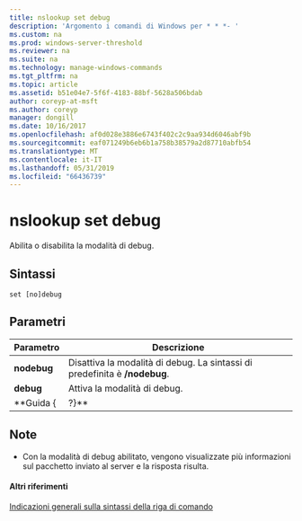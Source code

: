 ```yaml
---
title: nslookup set debug
description: 'Argomento i comandi di Windows per * * *- '
ms.custom: na
ms.prod: windows-server-threshold
ms.reviewer: na
ms.suite: na
ms.technology: manage-windows-commands
ms.tgt_pltfrm: na
ms.topic: article
ms.assetid: b51e04e7-5f6f-4183-88bf-5628a506bdab
author: coreyp-at-msft
ms.author: coreyp
manager: dongill
ms.date: 10/16/2017
ms.openlocfilehash: af0d028e3886e6743f402c2c9aa934d6046abf9b
ms.sourcegitcommit: eaf071249b6eb6b1a758b38579a2d87710abfb54
ms.translationtype: MT
ms.contentlocale: it-IT
ms.lasthandoff: 05/31/2019
ms.locfileid: "66436739"
---
```

# <a name="nslookup-set-debug"></a>nslookup set debug



Abilita o disabilita la modalità di debug.

## <a name="syntax"></a>Sintassi

```
set [no]debug
```

## <a name="parameters"></a>Parametri

|  Parametro  |                         Descrizione                          |
|-------------|--------------------------------------------------------------|
| **nodebug** | Disattiva la modalità di debug. La sintassi di predefinita è **/nodebug**. |
|  **debug**  |                   Attiva la modalità di debug.                   |
|  \*\*Guida {  |                            ?}\*\*                            |

## <a name="remarks"></a>Note

-   Con la modalità di debug abilitato, vengono visualizzate più informazioni sul pacchetto inviato al server e la risposta risulta.

#### <a name="additional-references"></a>Altri riferimenti

[Indicazioni generali sulla sintassi della riga di comando](command-line-syntax-key.md)